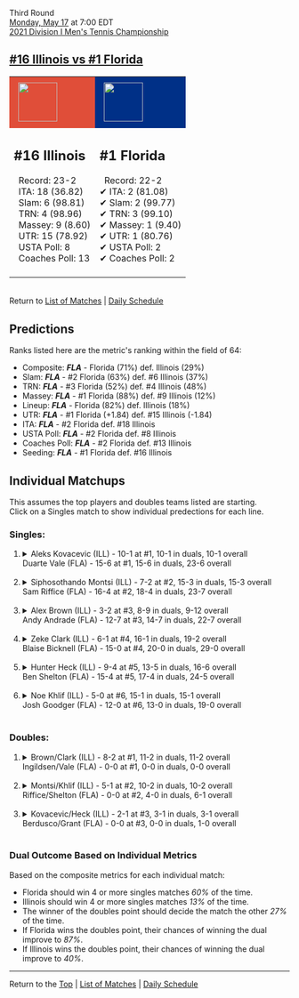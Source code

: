 Third Round[](#top)<a name="top"></a>  
[Monday, May 17](../../schedule/05-17.md) at 7:00 EDT  
[2021 Division I Men's Tennis Championship](../index.md)  
## [#16 Illinois vs #1 Florida](https://www.ncaa.com/game/5833418)  

<table><tr style="background-color: #d9d9d9 !important"><td style="background-color: #E04E39 !important"><img src="https://www.ncaa.com/sites/default/files/images/logos/schools/i/illinois.70.png" width="70" height="70" style="padding: 8px;" /></td><td style="background-color: #003087 !important"><img src="https://www.ncaa.com/sites/default/files/images/logos/schools/f/florida.70.png" width="70" height="70" style="padding: 8px;" /></td></tr><tr>
<td>  

<h2>#16 Illinois</h2>  
&nbsp; Record: 23-2<br>  
&nbsp; ITA: 18 (36.82)<br>  
&nbsp; Slam: 6 (98.81)<br>  
&nbsp; TRN: 4 (98.96)<br>  
&nbsp; Massey: 9 (8.60)<br>  
&nbsp; UTR: 15 (78.92)<br>  
&nbsp; USTA Poll: 8<br>  
&nbsp; Coaches Poll: 13<br>  
<br>  

</td>
<td>  

<h2>#1 Florida</h2>  
&nbsp; Record: 22-2<br>  
&#10004; ITA: 2 (81.08)<br>  
&#10004; Slam: 2 (99.77)<br>  
&#10004; TRN: 3 (99.10)<br>  
&#10004; Massey: 1 (9.40)<br>  
&#10004; UTR: 1 (80.76)<br>  
&#10004; USTA Poll: 2<br>  
&#10004; Coaches Poll: 2<br>  
<br>  

</td>
</tr></table>  


<br>Return to [List of Matches](../index.md) &#124; [Daily Schedule](../../schedule/05-17.md)

## Predictions  

Ranks listed here are the metric's ranking within the field of 64:  
- Composite: ***FLA*** - Florida (71%) def. Illinois (29%)  
- Slam: ***FLA*** - #2 Florida (63%) def. #6 Illinois (37%)  
- TRN: ***FLA*** - #3 Florida (52%) def. #4 Illinois (48%)  
- Massey: ***FLA*** - #1 Florida (88%) def. #9 Illinois (12%)  
- Lineup: ***FLA*** - Florida (82%) def. Illinois (18%)  
- UTR: ***FLA*** - #1 Florida (+1.84) def. #15 Illinois (-1.84)  
- ITA: ***FLA*** - #2 Florida def. #18 Illinois  
- USTA Poll: ***FLA*** - #2 Florida def. #8 Illinois  
- Coaches Poll: ***FLA*** - #2 Florida def. #13 Illinois  
- Seeding: ***FLA*** - #1 Florida def. #16 Illinois  

## Individual Matchups  
This assumes the top players and doubles teams listed are starting.  
Click on a Singles match to show individual predections for each line.  

### Singles:  

<ol>
<li><details>
<summary markdown="span">Aleks Kovacevic (ILL) - 10-1 at #1, 10-1 in duals, 10-1 overall<br>Duarte Vale (FLA) - 15-6 at #1, 15-6 in duals, 23-6 overall</summary>
<h4>Predictions</h4><ul>
<li>Composite: <b><i>ILL</i></b> - Kovacevic (73%) def. Vale (27%)</li>  
<li>Slam: <b><i>ILL</i></b> - Kovacevic (72%) def. Vale (28%)</li>  
<li>TRN: <b><i>ILL</i></b> - Kovacevic (69%) def. Vale (31%)</li>  
<li>Massey: <b><i>ILL</i></b> - Kovacevic (72%) def. Vale (28%)</li>  
<li>UTR: <b><i>ILL</i></b> - Kovacevic (80%) def. Vale (20%)</li>  
<li>ITA: <b><i>FLA</i></b> - Vale (54.01) def. Kovacevic (4.00)</li>  
</ul>
</details>&nbsp;</li>
<li><details>
<summary markdown="span">Siphosothando Montsi (ILL) - 7-2 at #2, 15-3 in duals, 15-3 overall<br>Sam Riffice (FLA) - 16-4 at #2, 18-4 in duals, 23-7 overall</summary>
<h4>Predictions</h4><ul>
<li>Composite: <b><i>FLA</i></b> - Riffice (58%) def. Montsi (42%)</li>  
<li>Slam: <b><i>FLA</i></b> - Riffice (50%) def. Montsi (50%)</li>  
<li>TRN: <b><i>FLA</i></b> - Riffice (50%) def. Montsi (50%)</li>  
<li>Massey: <b><i>FLA</i></b> - Riffice (54%) def. Montsi (46%)</li>  
<li>UTR: <b><i>FLA</i></b> - Riffice (78%) def. Montsi (22%)</li>  
<li>ITA: <b><i>FLA</i></b> - Riffice (49.68) def. Montsi (4.79)</li>  
</ul>
</details>&nbsp;</li>
<li><details>
<summary markdown="span">Alex Brown (ILL) - 3-2 at #3, 8-9 in duals, 9-12 overall<br>Andy Andrade (FLA) - 12-7 at #3, 14-7 in duals, 22-7 overall</summary>
<h4>Predictions</h4><ul>
<li>Composite: <b><i>FLA</i></b> - Andrade (85%) def. Brown (15%)</li>  
<li>Slam: <b><i>FLA</i></b> - Andrade (76%) def. Brown (24%)</li>  
<li>TRN: <b><i>FLA</i></b> - Andrade (88%) def. Brown (12%)</li>  
<li>Massey: <b><i>FLA</i></b> - Andrade (86%) def. Brown (14%)</li>  
<li>UTR: <b><i>FLA</i></b> - Andrade (90%) def. Brown (10%)</li>  
<li>ITA: <b><i>FLA</i></b> - Andrade (32.71) def. Brown (1.47)</li>  
</ul>
</details>&nbsp;</li>
<li><details>
<summary markdown="span">Zeke Clark (ILL) - 6-1 at #4, 16-1 in duals, 19-2 overall<br>Blaise Bicknell (FLA) - 15-0 at #4, 20-0 in duals, 29-0 overall</summary>
<h4>Predictions</h4><ul>
<li>Composite: <b><i>FLA</i></b> - Bicknell (63%) def. Clark (37%)</li>  
<li>Slam: <b><i>FLA</i></b> - Bicknell (52%) def. Clark (48%)</li>  
<li>TRN: <b><i>FLA</i></b> - Bicknell (73%) def. Clark (27%)</li>  
<li>Massey: <b><i>FLA</i></b> - Bicknell (55%) def. Clark (45%)</li>  
<li>UTR: <b><i>FLA</i></b> - Bicknell (72%) def. Clark (28%)</li>  
<li>ITA: <b><i>FLA</i></b> - Bicknell (15.89) def. Clark (6.43)</li>  
</ul>
</details>&nbsp;</li>
<li><details>
<summary markdown="span">Hunter Heck (ILL) - 9-4 at #5, 13-5 in duals, 16-6 overall<br>Ben Shelton (FLA) - 15-4 at #5, 17-4 in duals, 24-5 overall</summary>
<h4>Predictions</h4><ul>
<li>Composite: <b><i>FLA</i></b> - Shelton (70%) def. Heck (30%)</li>  
<li>Slam: <b><i>FLA</i></b> - Shelton (64%) def. Heck (36%)</li>  
<li>TRN: <b><i>FLA</i></b> - Shelton (65%) def. Heck (35%)</li>  
<li>Massey: <b><i>FLA</i></b> - Shelton (64%) def. Heck (36%)</li>  
<li>UTR: <b><i>FLA</i></b> - Shelton (88%) def. Heck (12%)</li>  
<li>ITA: <b><i>FLA</i></b> - Shelton (3.20) def. Heck (2.36)</li>  
</ul>
</details>&nbsp;</li>
<li><details>
<summary markdown="span">Noe Khlif (ILL) - 5-0 at #6, 15-1 in duals, 15-1 overall<br>Josh Goodger (FLA) - 12-0 at #6, 13-0 in duals, 19-0 overall</summary>
<h4>Predictions</h4><ul>
<li>Composite: <b><i>FLA</i></b> - Goodger (68%) def. Khlif (32%)</li>  
<li>Slam: <b><i>FLA</i></b> - Goodger (61%) def. Khlif (39%)</li>  
<li>TRN: <b><i>FLA</i></b> - Goodger (67%) def. Khlif (33%)</li>  
<li>Massey: <b><i>FLA</i></b> - Goodger (64%) def. Khlif (36%)</li>  
<li>UTR: <b><i>FLA</i></b> - Goodger (80%) def. Khlif (20%)</li>  
<li>ITA: <b><i>FLA</i></b> - Goodger (8.31) def. Khlif (3.59)</li>  
</ul>
</details>&nbsp;</li>
</ol>

### Doubles:  

<ol>
<li><details>
<summary markdown="span">Brown/Clark (ILL) - 8-2 at #1, 11-2 in duals, 11-2 overall<br>Ingildsen/Vale (FLA) - 0-0 at #1, 0-0 in duals, 0-0 overall</summary>
<br>Sorry, we don't have any metrics for this match
</details>&nbsp;</li>
<li><details>
<summary markdown="span">Montsi/Khlif (ILL) - 5-1 at #2, 10-2 in duals, 10-2 overall<br>Riffice/Shelton (FLA) - 0-0 at #2, 4-0 in duals, 6-1 overall</summary>
<br>Sorry, we don't have any metrics for this match
</details>&nbsp;</li>
<li><details>
<summary markdown="span">Kovacevic/Heck (ILL) - 2-1 at #3, 3-1 in duals, 3-1 overall<br>Berdusco/Grant (FLA) - 0-0 at #3, 0-0 in duals, 1-0 overall</summary>
<br>Sorry, we don't have any metrics for this match
</details>&nbsp;</li>
</ol>

### Dual Outcome Based on Individual Metrics  
  
Based on the composite metrics for each individual match:  
- Florida should win 4 or more singles matches *60%* of the time.  
- Illinois should win 4 or more singles matches *13%* of the time.  
- The winner of the doubles point should decide the match the other *27%* of the time.  
- If Florida wins the doubles point, their chances of winning the dual improve to *87%*.  
- If Illinois wins the doubles point, their chances of winning the dual improve to *40%*.  
  
------

Return to the [Top](#top) &#124; [List of Matches](../index.md) &#124; [Daily Schedule](../../schedule/05-17.md)  
